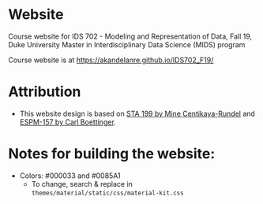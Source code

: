 # Website
Course website for IDS 702 - Modeling and Representation of Data, Fall 19, Duke University Master in Interdisciplinary Data Science (MIDS) program

Course website is at https://akandelanre.github.io/IDS702_F19/

# Attribution

- This website design is based on [STA 199 by Mine Centikaya-Rundel](https://www2.stat.duke.edu/courses/Spring18/Sta199/) and [ESPM-157 by Carl Boettinger](https://espm-157.carlboettiger.info/).

# Notes for building the website:

- Colors: #000033 and #0085A1
  - To change, search & replace in `themes/material/static/css/material-kit.css`
 
